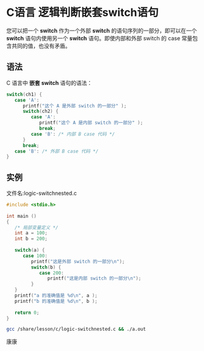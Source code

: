 # C语言 逻辑判断嵌套switch语句

您可以把一个 **switch** 作为一个外部 **switch** 的语句序列的一部分，即可以在一个 **switch** 语句内使用另一个 **switch** 语句。即使内部和外部 switch 的 case 常量包含共同的值，也没有矛盾。

## 语法

C 语言中 **嵌套 switch** 语句的语法：

```c
switch(ch1) {
   case 'A': 
      printf("这个 A 是外部 switch 的一部分" );
      switch(ch2) {
         case 'A':
            printf("这个 A 是内部 switch 的一部分" );
            break;
         case 'B': /* 内部 B case 代码 */
      }
      break;
   case 'B': /* 外部 B case 代码 */
}
```

## 实例

文件名:logic-switchnested.c

```c
#include <stdio.h>
 
int main ()
{
   /* 局部变量定义 */
   int a = 100;
   int b = 200;
 
   switch(a) {
      case 100: 
         printf("这是外部 switch 的一部分\n");
         switch(b) {
            case 200:
               printf("这是内部 switch 的一部分\n");
         }
   }
   printf("a 的准确值是 %d\n", a );
   printf("b 的准确值是 %d\n", b );
 
   return 0;
}
```

```bash
gcc /share/lesson/c/logic-switchnested.c && ./a.out
```

康康